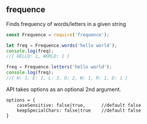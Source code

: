 ## frequence
Finds frequency of words/letters in a given string

```js
const Frequence = require('frequence');

let freq = Frequence.words('hello world');
console.log(freq);
//{ HELLO: 1, WORLD: 1 }

freq = Frequence.letters('hello world');
console.log(freq);
//{ H: 1, E: 1, L: 3, O: 2, W: 1, R: 1, D: 1 }
```

API takes options as an optional 2nd argument.

```
options = {
    caseSensitive: false|true,      //default false
    keepSpecialChars: false|true    //default false
}
```
